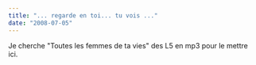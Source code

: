 ```yaml
---
title: "... regarde en toi... tu vois ..."
date: "2008-07-05"
---
```


Je cherche "Toutes les femmes de ta vies" des L5 en mp3 pour le mettre ici.
